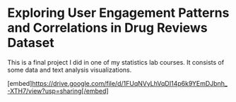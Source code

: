 # Exploring User Engagement Patterns and Correlations in Drug Reviews Dataset
This is a final project I did in one of my statistics lab courses. It consists of some data and text analysis visualizations.


[embed]https://drive.google.com/file/d/1FUqNVyLhVqDI14p6k9YEmDJbnh_-XTH7/view?usp=sharing[/embed]

